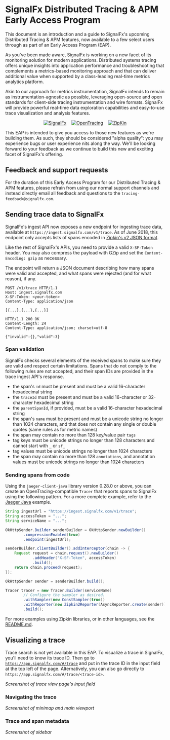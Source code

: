 # SignalFx Distributed Tracing & APM Early Access Program

This document is an introduction and a guide to SignalFx's upcoming
Distributed Tracing & APM features, now available to a few select users
through as part of an Early Access Program (EAP).

As you've been made aware, SignalFx is working on a new facet of its
monitoring solution for modern applications. Distributed systems tracing
offers unique insights into application performance and troubleshooting
that complements a metrics-based monitoring approach and that can
deliver additional value when supported by a class-leading real-time
metrics analytics platform.

Akin to our approach for metrics instrumentation, SignalFx intends to
remain as instrumentation-agnostic as possible, leveraging open-source
and open standards for client-side tracing instrumentation and wire
formats. SignalFx will provide powerful real-time data exploration
capabilities and easy-to-use trace visualization and analysis features.

<p align="center">
  <a href="https://signalfx.com">
  <img src="https://avatars2.githubusercontent.com/u/8184587?s=100&v=4"
       alt="SignalFx" title="SignalFx" /></a>
  &nbsp;&nbsp;
  <a href="https://opentracing.io">
  <img src="https://avatars2.githubusercontent.com/u/15482765?s=100&v=4"
       alt="OpenTracing" /></a>
  &nbsp;&nbsp;
  <a href="https://zipkin.io">
  <img src="https://avatars3.githubusercontent.com/u/11860887?s=100&v=4"
       alt="ZipKin" /></a>
</p>

This EAP is intended to give you access to those new features as we're
building them. As such, they should be considered "alpha quality": you
may experience bugs or user experience nits along the way. We'll be
looking forward to your feedback as we continue to build this new and
exciting facet of SignalFx's offering.

## Feedback and support requests

For the duration of this Early Access Program for our Distributed
Tracing & APM features, please refrain from using our normal support
channels and instead directly email all feedback and questions to the
`tracing-feedback@signalfx.com`.

## Sending trace data to SignalFx

SignalFx's ingest API now exposes a new endpoint for ingesting trace
data, available at `https://ingest.signalfx.com/v1/trace`. As of June
2018, this endpoint only accepts lists of spans encoded in [Zipkin's v2
JSON format](https://zipkin.io/zipkin-api/).

Like the rest of SignalFx's APIs, you need to provide a valid
`X-SF-Token` header. You may also compress the payload with GZip and set
the `Content-Encoding: gzip` as necessary.

The endpoint will return a JSON document describing how many spans were
valid and accepted, and what spans were rejected (and for what reason),
if any.

```
POST /v1/trace HTTP/1.1
Host: ingest.signalfx.com
X-SF-Token: <your-token>
Content-Type: application/json

[{...},{...},{...}]

HTTP/1.1 200 OK
Content-Length: 24
Content-Type: application/json; charset=utf-8

{"invalid":{},"valid":3}
```

### Span validation

SignalFx checks several elements of the received spans to make sure they
are valid and respect certain limitations. Spans that do not comply to
the following rules are not accepted, and their span IDs are provided in
the trace ingest API's response.

* the span's `id` must be present and must be a valid 16-character
  hexadecimal string
* the `traceId` must be present and must be a valid 16-character or
  32-character hexadecimal string
* the `parentSpanId`, if provided, must be a valid 16-character
  hexadecimal string
* the span's `name` must be present and must be a unicode string no
  longer than 1024 characters, and that does not contain any single or
  double quotes (same rules as for metric names)
* the span may contain no more than 128 key/value pair `tags`
* tag keys must be unicode strings no longer than 128 characters and
  cannot start with `_` or `sf_`
* tag values must be unicode strings no longer than 1024 characters
* the span may contain no more than 128 `annotations`, and annotation
  values must be unicode strings no longer than 1024 characters

### Sending spans from code

Using the `jaeger-client-java` library version 0.28.0 or above, you can
create an OpenTracing-compatible `Tracer` that reports spans to SignalFx
using the following pattern. For a more complete example, refer to the
[Jaeger Java](./jaeger-java/) example.

```java
String ingestUrl = "https://ingest.signalfx.com/v1/trace";
String accessToken = "...";
String serviceName = "...";

OkHttpSender.Builder senderBuilder = OkHttpSender.newBuilder()
        .compressionEnabled(true)
        .endpoint(ingestUrl);

senderBuilder.clientBuilder().addInterceptor(chain -> {
    Request request = chain.request().newBuilder()
            .addHeader("X-SF-Token", accessToken)
            .build();
    return chain.proceed(request);
});

OkHttpSender sender = senderBuilder.build();

Tracer tracer = new Tracer.Builder(serviceName)
        // Configure the sampler as desired.
        .withSampler(new ConstSampler(true))
        .withReporter(new Zipkin2Reporter(AsyncReporter.create(sender)))
        .build();
```

For more examples using Zipkin libraries, or in other languages, see the
[README.md](./README.md).

## Visualizing a trace

Trace search is not yet available in this EAP. To visualize a trace in
SignalFx, you'll need to know its trace ID. Then go to
[`https://app.signalfx.com/#/trace`](https://app.signalfx.com/#/trace)
and put in the trace ID in the input field at the top left of the page.
Alternatively, you can also go directly to
`https://app.signalfx.com/#/trace/<trace-id>`.

_Screenshot of trace view page's input field_

### Navigating the trace

_Screenshot of minimap and main viewport_

### Trace and span metadata

_Screenshot of sidebar_
